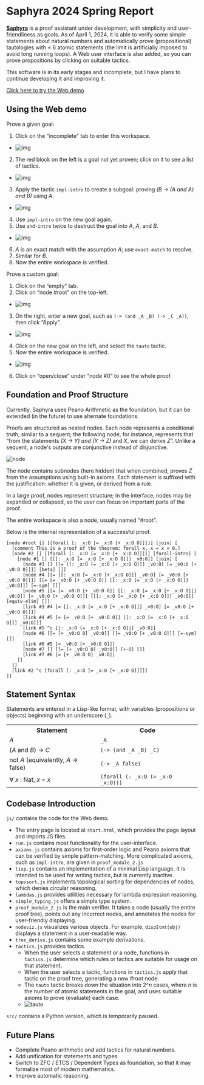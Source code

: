 Saphyra 2024 Spring Report
===

[__Saphyra__](https://github.com/pennzht/saphyra) is a proof assistant under development, with simplicity and user-friendliness as goals. As of April 1, 2024, it is able to verify some simple statements about natural numbers and automatically prove (propositional) tautologies with ≤ 6 atomic statements (the limit is artificially imposed to avoid long running loops). A Web user interface is also added, so you can prove propositions by clicking on suitable tactics.

This software is in its early stages and incomplete, but I have plans to continue developing it and improving it.

[Click here to try the Web demo](https://mage-of-the-east.com/saphyra/js/start.html)

Using the Web demo
---

Prove a given goal:

1. Click on the “incomplete” tab to enter this workspace.
  - ![img](./img/op-1.png)
2. The red block on the left is a goal not yet proven; click on it to see a list of tactics.
  - ![img](./img/op-2.png)
3. Apply the tactic `impl-intro` to create a subgoal: proving _(B → (A and A) and B)_ using _A_.
  - ![img](./img/op-3.png)
4. Use `impl-intro` on the new goal again.
5. Use `and-intro` twice to destruct the goal into _A_, _A_, and _B_.
  - ![img](./img/op-4.png)
6. _A_ is an exact match with the assumption _A_; use `exact-match` to resolve.
7. Similar for _B_.
8. Now the entire workspace is verified.

Prove a custom goal:

1. Click on the “empty” tab.
2. Click on “node #root” on the top-left.
  - ![img](./img/op-5.png)
3. On the right, enter a new goal, such as `(-> (and _A _B) (-> _C _A))`, then click “Apply”.
  - ![img](./img/op-6.png)
4. Click on the new goal on the left, and select the `tauto` tactic.
5. Now the entire workspace is verified.
  - ![img](./img/op-7.png)
6. Click on “open/close” under “node #0” to see the whole proof.

Foundation and Proof Structure
---

Currently, Saphyra uses Peano Arithmetic as the foundation, but it can be extended (in the future) to use alternate foundations.

Proofs are structured as nested nodes. Each node represents a conditional truth, similar to a sequent; the following node, for instance, represents that “from the statements _(X → Y) and (Y → Z)_ and _X_, we can derive _Z_”. Unlike a sequent, a node's outputs are conjunctive instead of disjunctive.

![node](./img/node.png)

The node contains subnodes (here hidden) that when combined, proves _Z_ from the assumptions using built-in axioms. Each statement is suffixed with the justification: whether it is given, or derived from a rule.

In a large proof, nodes represent structure; in the interface, nodes may be expanded or collapsed, so the user can focus on important parts of the proof.

The entire workspace is also a node, usually named “#root”.

Below is the internal representation of a successful proof.

```
[node #root [] [[forall [: _x:O [= _x:O [+ _x:O O]]]]] [join] [
  [comment This is a proof of the theorem: forall x, x = x + 0.]
  [node #2 [] [[forall [: _x:O [= _x:O [+ _x:O O]]]]] [forall-intro] [
    [node #1 [] [[[: _x:O [= _x:O [+ _x:O O]]] _v0:O]] [join] [
      [node #3 [] [[= [[: _x:O [= _x:O [+ _x:O O]]] _v0:O] [= _v0:O [+ _v0:O O]]]] [beta] []]
      [node #4 [[= [[: _x:O [= _x:O [+ _x:O O]]] _v0:O] [= _v0:O [+ _v0:O O]]]] [[= [= _v0:O [+ _v0:O O]] [[: _x:O [= _x:O [+ _x:O O]]] _v0:O]]] [=-sym] []]
      [node #5 [[= [= _v0:O [+ _v0:O O]] [[: _x:O [= _x:O [+ _x:O O]]] _v0:O]] [= _v0:O [+ _v0:O O]]] [[[: _x:O [= _x:O [+ _x:O O]]] _v0:O]] [equiv-elim] []]
      [link #3 #4 [= [[: _x:O [= _x:O [+ _x:O O]]] _v0:O] [= _v0:O [+ _v0:O O]]]]
      [link #4 #5 [= [= _v0:O [+ _v0:O O]] [[: _x:O [= _x:O [+ _x:O O]]] _v0:O]]]
      [link #5 ^c [[: _x:O [= _x:O [+ _x:O O]]] _v0:O]]
      [node #6 [[= [+ _v0:O O] _v0:O]] [[= _v0:O [+ _v0:O O]]] [=-sym] []]
      [link #6 #5 [= _v0:O [+ _v0:O O]]]
      [node #7 [] [[= [+ _v0:O O] _v0:O]] [+-O] []]
      [link #7 #6 [= [+ _v0:O O] _v0:O]]
    ]]
  ]]
  [link #2 ^c [forall [: _x:O [= _x:O [+ _x:O O]]]]]
]]
```

Statement Syntax
---

Statements are entered in a Lisp-like format, with variables (propositions or objects) beginning with an underscore (`_`).

<table>
  <tr>
    <th scope="col">Statement</th>
    <th scope="col">Code</th>
  </tr>

  <tr>
    <td>
      <em>A</em>
    </td>
    <td>
      <code>_A</code>
    </td>
  </tr>

  <tr>
    <td>
      (<em>A</em> and <em>B</em>) → <em>C</em>
    </td>
    <td>
      <code>(-> (and _A _B) _C)</code>
    </td>
  </tr>

  <tr>
    <td>
      not <em>A</em> (equivalently, <em>A</em> → false)
    </td>
    <td>
      <code>(-> _A false)</code>
    </td>
  </tr>

  <tr>
    <td>
      ∀ <em>x</em> : Nat, <em>x</em> = <em>x</em>
    </td>
    <td>
      <code>(forall (: _x:O (= _x:O _x:O)))</code>
    </td>
  </tr>
</table>

Codebase Introduction
---

`js/` contains the code for the Web demo.
- The entry page is located at `start.html`, which provides the page layout and imports JS files.
- `run.js` contains most functionality for the user-interface.
- `axioms.js` contains axioms for first-order logic and Peano axioms that can be verified by simple pattern-matching. More complicated axioms, such as `impl-intro`, are given in `proof_module_2.js`
- `lisp.js` contains an implementation of a minimal Lisp language. It is intended to be used for writing tactics, but is currently inactive.
- `toposort.js` implements topological sorting for dependencies of nodes, which denies circular reasoning.
- `lambdas.js` provides utilities necessary for lambda expression reasoning.
- `simple_typing.js` offers a simple type system.
- `proof_module_2.js` is the main verifier. It takes a node (usually the entire proof tree), points out any incorrect nodes, and annotates the nodes for user-friendly displaying.
- `nodeviz.js` visualizes various objects. For example, `dispStmt(obj)` displays a statement in a user-readable way.
- `tree_derivs.js` contains some example derivations.
- `tactics.js` provides tactics.
  + When the user selects a statement or a node, functions in `tactics.js` determine which rules or tactics are suitable for usage on that statement.
  + When the user selects a tactic, functions in `tactics.js` apply that tactic on the proof tree, generating a new #root node.
  + The `tauto` tactic breaks down the situation into 2^_n_ cases, where _n_ is the number of atomic statements in the goal, and uses suitable axioms to prove (evaluate) each case.
  + ![tauto](./img/tauto.png)

`src/` contains a Python version, which is temporarily paused.

Future Plans
---

* Complete Peano arithmetic and add tactics for natural numbers.
* Add unification for statements and types.
* Switch to ZFC / ETCS / Dependent Types as foundation, so that it may formalize most of modern mathematics.
* Improve automatic reasoning.

